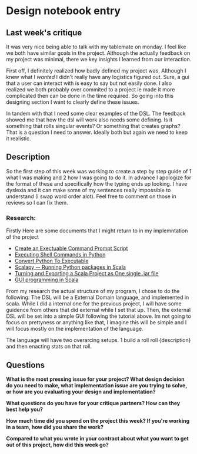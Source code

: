 # Design notebook entry

## Last week's critique

It was very nice being able to talk with my tablemate on monday. I feel like we both have similar goals in the project. Although the actually feedback on my project was minimal, there we key insights I learned from our interaction. 

First off, I definitely realized how badly defined my project was. Although I knew what I *wanted* I didn't really have any logistics figured out. Sure, a gui that a user can interact with is easy to say but not easily done. I also realized we both probably over commited to a project ie made it more complicated then can be done in the time required. So going into this designing section I want to clearly define these issues. 

In tandem with that I need some clear examples of the DSL. The feedback showed me that how the dsl will work also needs some defining. Is it something that rolls singular events? Or something that creates graphs? That is a question I need to answer. Ideally both but again we need to keep it realistic.

## Description

So the first step of this week was working to create a step by step guide of 1 what I was making and 2 how I was going to do it. In advance I apologize for the format of these and specifically how the typing ends up looking. I have dyslexia and it can make some of my sentences really impossible to understand (I swap word order alot). Feel free to comment on those in reviews so I can fix them. 

### Research: 
Firstly Here are some documents that  I might return to in my implemntation of the project
 - [Create an Exectuable Command Prompt Script](https://stackoverflow.com/questions/13975733/how-to-create-an-executable-command-prompt-script)
 - [Executing Shell Commands in Python](https://stackabuse.com/executing-shell-commands-with-python/)
 - [Convert Python To Executable](https://towardsdatascience.com/how-to-easily-convert-a-python-script-to-an-executable-file-exe-4966e253c7e9)
 - [Scalapy -- Running Python packages in Scala](https://github.com/scalapy/scalapy)
 - [Turning and Exporting a Scala Project as One single .jar file](https://github.com/sbt/sbt-onejar)
 - [GUI programming in Scala](https://otfried.org/scala/gui.html)

From my research the actual structure of my program, I chose to do the following: The DSL will be a External Domain language, and implemented in scala. While I did a internal one for the previous project, I will have some guidence from others that did external while I set that up. Then, the external DSL will be set into a simple GUI following the tutorial above. Im not going to focus on prettyness or anything like that, I imagine this will be simple and I will focus mostly on the implementation of the language. 

The language will have two overarcing setups. 1 build a roll roll {description} and then enacting stats on that roll. 

## Questions

**What is the most pressing issue for your project? What design decision do
you need to make, what implementation issue are you trying to solve, or how
are you evaluating your design and implementation?**

**What questions do you have for your critique partners? How can they best help
you?**

**How much time did you spend on the project this week? If you're working in a
team, how did you share the work?**

**Compared to what you wrote in your contract about what you want to get out of this
project, how did this week go?**
